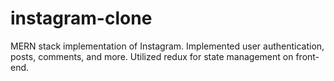 # instagram-clone
MERN stack implementation of Instagram. Implemented user authentication, posts, comments, and more. Utilized redux for state management on front-end. 
